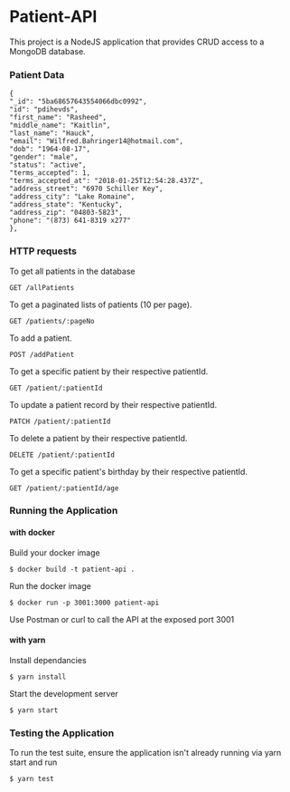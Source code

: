 # Patient-API
This project is a NodeJS application that provides CRUD access to a MongoDB database.

### Patient Data
    {
    "_id": "5ba68657643554066dbc0992",
    "id": "pdihevds",
    "first_name": "Rasheed",
    "middle_name": "Kaitlin",
    "last_name": "Hauck",
    "email": "Wilfred.Bahringer14@hotmail.com",
    "dob": "1964-08-17",
    "gender": "male",
    "status": "active",
    "terms_accepted": 1,
    "terms_accepted_at": "2018-01-25T12:54:28.437Z",
    "address_street": "6970 Schiller Key",
    "address_city": "Lake Romaine",
    "address_state": "Kentucky",
    "address_zip": "04803-5823",
    "phone": "(873) 641-8319 x277"
    },

### HTTP requests

To get all patients in the database

    GET /allPatients

To get a paginated lists of patients (10 per page).

    GET /patients/:pageNo

To add a patient.

    POST /addPatient

To get a specific patient by their respective patientId.

    GET /patient/:patientId

To update a patient record by their respective patientId.

    PATCH /patient/:patientId

To delete a patient by their respective patientId.

    DELETE /patient/:patientId

To get a specific patient's birthday by their respective patientId.

    GET /patient/:patientId/age

### Running the Application
#### with docker
Build your docker image

    $ docker build -t patient-api .

Run the docker image

    $ docker run -p 3001:3000 patient-api

Use Postman or curl to call the API at the exposed port 3001

#### with yarn

Install dependancies

    $ yarn install

Start the development server

    $ yarn start

### Testing the Application
To run the test suite, ensure the application isn't already running via yarn start and run

    $ yarn test
